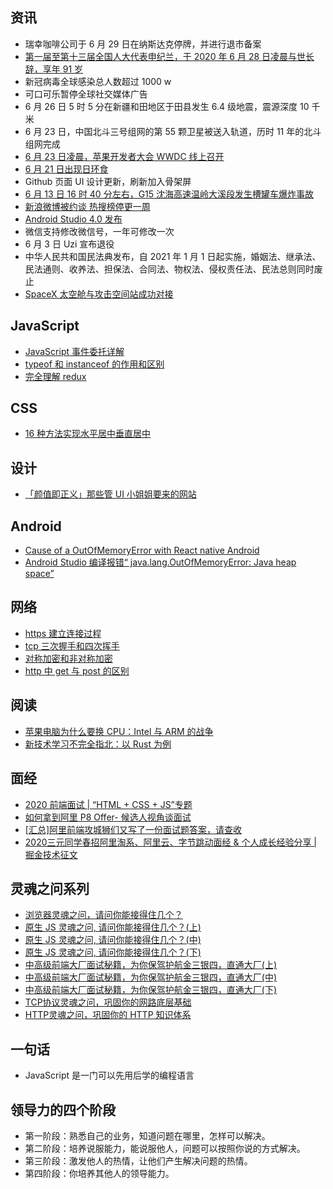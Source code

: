 ## 资讯

- 瑞幸咖啡公司于 6 月 29 日在纳斯达克停牌，并进行退市备案
- [第一届至第十三届全国人大代表申纪兰，于 2020 年 6 月 28 日凌晨与世长辞，享年 91 岁](http://www.npc.gov.cn/npc/c30834/202006/1ed18a3b3ae440f99e06ed1dc6230f3a.shtml)
- 新冠病毒全球感染总人数超过 1000 w
- 可口可乐暂停全球社交媒体广告
- 6 月 26 日 5 时 5 分在新疆和田地区于田县发生 6.4 级地震，震源深度 10 千米
- 6 月 23 日，中国北斗三号组网的第 55 颗卫星被送入轨道，历时 11 年的北斗组网完成
- [6 月 23 日凌晨，苹果开发者大会 WWDC 线上召开](https://developer.apple.com/wwdc20/)
- [6 月 21 日出现日环食](https://zh.wikipedia.org/wiki/2020%E5%B9%B46%E6%9C%8821%E6%97%A5%E6%97%A5%E9%A3%9F)
- Github 页面 UI 设计更新，刷新加入骨架屏
- [6 月 13 日 16 时 40 分左右，G15 沈海高速温岭大溪段发生槽罐车爆炸事故](http://www.wl.gov.cn/art/2020/6/15/art_1544471_46948569.html)
- [新浪微博被约谈 热搜榜停更一周](https://www.zaobao.com/realtime/china/story20200610-1060165)
- [Android Studio 4.0 发布](https://developer.android.com/studio/releases/)
- 微信支持修改微信号，一年可修改一次
- 6 月 3 日 Uzi 宣布退役
- 中华人民共和国民法典发布，自 2021 年 1 月 1 日起实施，婚姻法、继承法、民法通则、收养法、担保法、合同法、物权法、侵权责任法、民法总则同时废止
- [SpaceX 太空舱与攻击空间站成功对接](http://weibointl.api.weibo.com/share/150427017.html)

## JavaScript

- [JavaScript 事件委托详解](https://zhuanlan.zhihu.com/p/26536815)
- [typeof 和 instanceof 的作用和区别](https://www.jianshu.com/p/1216b1f429fb)
- [完全理解 redux](https://github.com/brickspert/blog/issues/22)

## CSS

- [16 种方法实现水平居中垂直居中](https://juejin.im/post/58f818bbb123db006233ab2a)

## 设计

- [「颜值即正义」那些管 UI 小姐姐要来的网站](https://juejin.im/post/5e7cdee26fb9a03c6e640cc7)

## Android

- [Cause of a OutOfMemoryError with React native Android](https://stackoverflow.com/questions/54776356/cause-of-a-outofmemoryerror-with-react-native-android)
- [Android Studio 编译报错“ java.lang.OutOfMemoryError: Java heap space”](https://www.jianshu.com/p/a79290d48caa)

## 网络

- [https 建立连接过程](https://blog.csdn.net/wangjun5159/article/details/51510594)
- [tcp 三次握手和四次挥手](https://www.jianshu.com/p/23c76a127e2d)
- [对称加密和非对称加密](https://segmentfault.com/a/1190000004461428)
- [http 中 get 与 post 的区别](https://mp.weixin.qq.com/s?__biz=MzI3NzIzMzg3Mw==&mid=100000054&idx=1&sn=71f6c214f3833d9ca20b9f7dcd9d33e4#rd)

## 阅读

- [苹果电脑为什么要换 CPU：Intel 与 ARM 的战争](http://www.ruanyifeng.com/blog/2020/06/cpu-architecture.html)
- [新技术学习不完全指北：以 Rust 为例](https://mp.weixin.qq.com/s/xtCfAiVEwXLwWDQmCbO1mw)

## 面经

- [2020 前端面试 | “HTML + CSS + JS”专题](https://juejin.im/post/5ce4171ff265da1bd04eb4f3)
- [如何拿到阿里 P8 Offer- 候选人视角谈面试](https://juejin.im/post/5ed9a606518825433139fb9c)
- [[汇总]阿里前端攻城狮们又写了一份面试题答案，请查收](https://github.com/mqyqingfeng/frontend-interview-question-and-answer/issues/47)
- [2020三元同学春招阿里淘系、阿里云、字节跳动面经 & 个人成长经验分享 | 掘金技术征文](https://juejin.im/post/5e7d4e8b6fb9a03c6422f112)

## 灵魂之问系列

- [浏览器灵魂之问，请问你能接得住几个？](https://juejin.im/post/5df5bcea6fb9a016091def69)
- [原生 JS 灵魂之问, 请问你能接得住几个？(上)](https://juejin.im/post/5dac5d82e51d45249850cd20)
- [原生 JS 灵魂之问, 请问你能接得住几个？(中)](https://juejin.im/post/5dbebbfa51882524c507fddb)
- [原生 JS 灵魂之问, 请问你能接得住几个？(下)](https://juejin.im/post/5dd8b3a851882572f56b578f)
- [中高级前端大厂面试秘籍，为你保驾护航金三银四，直通大厂(上)](https://juejin.im/post/5c64d15d6fb9a049d37f9c20)
- [中高级前端大厂面试秘籍，为你保驾护航金三银四，直通大厂(中)](https://juejin.im/post/5c92f499f265da612647b754)
- [中高级前端大厂面试秘籍，为你保驾护航金三银四，直通大厂(下)](https://juejin.im/post/5cc26dfef265da037b611738)
- [TCP协议灵魂之问，巩固你的网路底层基础](https://juejin.im/post/5e527c58e51d4526c654bf41)
- [HTTP灵魂之问，巩固你的 HTTP 知识体系](https://juejin.im/post/5e76bd516fb9a07cce750746)

## 一句话

- JavaScript 是一门可以先用后学的编程语言

## 领导力的四个阶段

- 第一阶段：熟悉自己的业务，知道问题在哪里，怎样可以解决。
- 第二阶段：培养说服能力，能说服他人，问题可以按照你说的方式解决。
- 第三阶段：激发他人的热情，让他们产生解决问题的热情。
- 第四阶段：你培养其他人的领导能力。